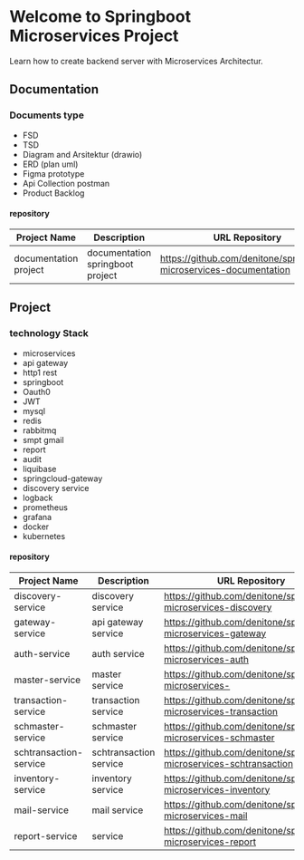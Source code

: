 # Welcome to Springboot Microservices Project

Learn how to create backend server with Microservices Architectur.

## Documentation
### Documents type
- FSD
- TSD
- Diagram and Arsitektur (drawio)
- ERD (plan uml)
- Figma prototype
- Api Collection postman
- Product Backlog

#### repository
| Project Name     | Description  | URL Repository                                                          | 
|------------------|--------------|-------------------------------------------------------------------------|
| documentation project | documentation springboot project | https://github.com/denitone/springboot-microservices-documentation                                    |



## Project
### technology Stack
- microservices
- api gateway
- http1 rest
- springboot
- Oauth0
- JWT
- mysql
- redis
- rabbitmq
- smpt gmail
- report
- audit
- liquibase 
- springcloud-gateway
- discovery service
- logback
- prometheus
- grafana
- docker
- kubernetes


#### repository
| Project Name     | Description  | URL Repository                                                          | 
|------------------|--------------|-------------------------------------------------------------------------|
| discovery-service | discovery service | https://github.com/denitone/springboot-microservices-discovery                                     |
| gateway-service | api gateway service | https://github.com/denitone/springboot-microservices-gateway                                     |
| auth-service | auth service | https://github.com/denitone/springboot-microservices-auth                                     |
| master-service | master service | https://github.com/denitone/springboot-microservices-                                     |
| transaction-service | transaction service | https://github.com/denitone/springboot-microservices-transaction                                     |
| schmaster-service | schmaster service | https://github.com/denitone/springboot-microservices-schmaster                                     |
| schtransaction-service | schtransaction service | https://github.com/denitone/springboot-microservices-schtransaction                                     |
| inventory-service | inventory service | https://github.com/denitone/springboot-microservices-inventory                                     |
| mail-service | mail service | https://github.com/denitone/springboot-microservices-mail                                     |
| report-service | service | https://github.com/denitone/springboot-microservices-report                                     |


